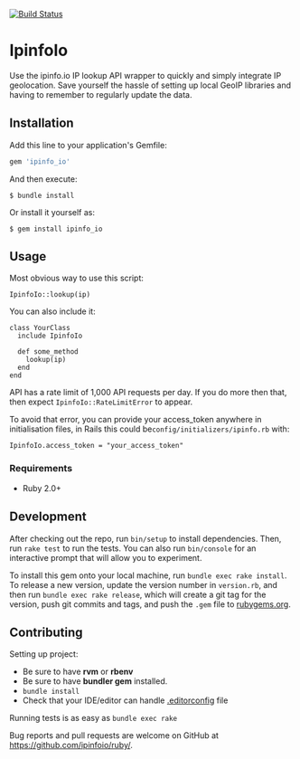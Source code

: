 [![Build Status](https://travis-ci.org/ipinfoio/ruby.svg?branch=master)](https://travis-ci.org/ipinfoio/ruby)

# IpinfoIo

Use the ipinfo.io IP lookup API wrapper to quickly and simply integrate IP geolocation. Save yourself the hassle of setting up local GeoIP libraries and having to remember to regularly update the data.

## Installation

Add this line to your application's Gemfile:

```ruby
gem 'ipinfo_io'
```

And then execute:

    $ bundle install

Or install it yourself as:

    $ gem install ipinfo_io

## Usage

Most obvious way to use this script:

```
IpinfoIo::lookup(ip)
```

You can also include it:

```
class YourClass
  include IpinfoIo

  def some_method
    lookup(ip)
  end
end
```

API has a rate limit of 1,000 API requests per day. If you do more then that, then expect `IpinfoIo::RateLimitError` to appear.

To avoid that error, you can provide your access_token anywhere in initialisation files, in Rails this could be`config/initializers/ipinfo.rb` with:

```
IpinfoIo.access_token = "your_access_token"
```


### Requirements
- Ruby 2.0+

## Development

After checking out the repo, run `bin/setup` to install dependencies. Then, run `rake test` to run the tests. You can also run `bin/console` for an interactive prompt that will allow you to experiment.

To install this gem onto your local machine, run `bundle exec rake install`. To release a new version, update the version number in `version.rb`, and then run `bundle exec rake release`, which will create a git tag for the version, push git commits and tags, and push the `.gem` file to [rubygems.org](https://rubygems.org).

## Contributing

Setting up project:
- Be sure to have **rvm** or **rbenv**
- Be sure to have **bundler gem** installed.
- `bundle install`
- Check that your IDE/editor can handle [.editorconfig](http://editorconfig.org) file

Running tests is as easy as `bundle exec rake`

Bug reports and pull requests are welcome on GitHub at https://github.com/ipinfoio/ruby/.


